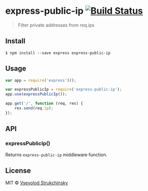# express-public-ip [![Build Status](https://travis-ci.org/floatdrop/express-public-ip.svg?branch=master)](https://travis-ci.org/floatdrop/express-public-ip)

> Filter private addresses from req.ips


## Install

```
$ npm install --save express express-public-ip
```


## Usage

```js
var app = require('express')();

var expressPublicIp = require('express-public-ip');
app.use(expressPublicIp());

app.get('/', function (req, res) {
	res.send(req.ip);
});
```


## API

### expressPublicIp()

Returns `express-public-ip` middleware function.

## License

MIT © [Vsevolod Strukchinsky](http://github.com/floatdrop)
